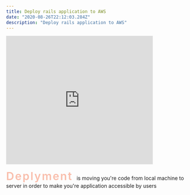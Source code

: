 ```yaml
---
title: Deploy rails application to AWS
date: "2020-08-26T22:12:03.284Z"
description: "Deploy rails application to AWS"
---
```


 <!-- ![Deploye](./image.gif) -->

<iframe src="https://giphy.com/embed/Y0b2MpUTfnrUa3jIM7" width="400" height="350" frameBorder="0" class="giphy-embed" allowFullScreen></iframe>

<!-- <p><a href="https://giphy.com/gifs/to-do-list-devrix-teamdevrix-Y0b2MpUTfnrUa3jIM7">via GIPHY</a></p> -->

<span style="color: #f9beac; letter-spacing: 0.09em; font-size: 30px; font-weight: 600;"> Deplyment </span> is moving you're code from local machine to server in order to make you're application accessible by users
